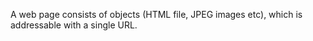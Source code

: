 
A web page consists of objects (HTML file, JPEG images etc), which is addressable with a single URL.
